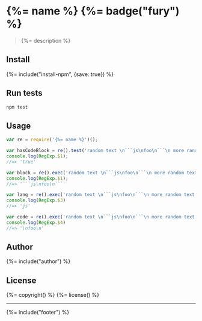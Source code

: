 # {%= name %} {%= badge("fury") %}

> {%= description %}

## Install
{%= include("install-npm", {save: true}) %}

## Run tests

```bash
npm test
```

## Usage

```js
var re = require('{%= name %}')();

var hasCodeBlock = re().test('random text \n```js\nfoo\n```\n more random text');
console.log(RegExp.$1);
//=> 'true'

var block = re().exec('random text \n```js\nfoo\n```\n more random text');
console.log(RegExp.$1);
//=> '```js\nfoo\n```'

var lang = re().exec('random text \n```js\nfoo\n```\n more random text');
console.log(RegExp.$3)
//=> 'js'

var code = re().exec('random text \n```js\nfoo\n```\n more random text');
console.log(RegExp.$4)
//=> '\nfoo\n'
```

## Author
{%= include("author") %}

## License
{%= copyright() %}
{%= license() %}

***

{%= include("footer") %}